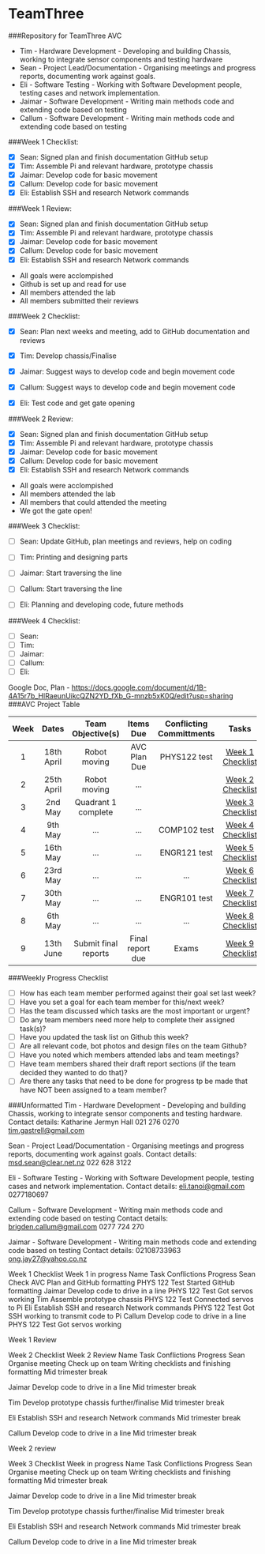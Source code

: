 # TeamThree
###Repository for TeamThree AVC 

- Tim - Hardware Development - Developing and building Chassis, working to integrate sensor components and testing hardware
- Sean - Project Lead/Documentation - Organising meetings and progress reports, documenting work against goals. 
- Eli - Software Testing - Working with Software Development people, testing cases and network implementation.
- Jaimar - Software Development - Writing main methods code and extending code based on testing
- Callum - Software Development - Writing main methods code and extending code based on testing

###Week 1 Checklist:
- [x] Sean: Signed plan and finish documentation GitHub setup 
- [x] Tim: Assemble Pi and relevant hardware, prototype chassis
- [x] Jaimar: Develop code for basic movement
- [x] Callum: Develop code for basic movement
- [x] Eli: Establish SSH and research Network commands

###Week 1 Review:
- [x] Sean: Signed plan and finish documentation GitHub setup 
- [x] Tim: Assemble Pi and relevant hardware, prototype chassis
- [x] Jaimar: Develop code for basic movement
- [x] Callum: Develop code for basic movement
- [x] Eli: Establish SSH and research Network commands
* All goals were acclompished
* Github is set up and read for use
* All members attended the lab
* All members submitted their reviews

###Week 2 Checklist:
- [x] Sean: Plan next weeks and meeting, add to GitHub documentation and reviews
- [x] Tim: Develop chassis/Finalise
- [x] Jaimar: Suggest ways to develop code and begin movement code
- [x] Callum: Suggest ways to develop code and begin movement code
- [x] Eli: Test code and get gate opening


###Week 2 Review:
- [x] Sean: Signed plan and finish documentation GitHub setup 
- [x] Tim: Assemble Pi and relevant hardware, prototype chassis
- [x] Jaimar: Develop code for basic movement
- [x] Callum: Develop code for basic movement
- [x] Eli: Establish SSH and research Network commands
* All goals were acclompished
* All members attended the lab
* All members that could attended the meeting
* We got the gate open!

###Week 3 Checklist:
- [ ] Sean: Update GitHub, plan meetings and reviews, help on coding
- [ ] Tim: Printing and designing parts
- [ ] Jaimar: Start traversing the line
- [ ] Callum: Start traversing the line
- [ ] Eli: Planning and developing code, future methods


###Week 4 Checklist:
- [ ] Sean: 
- [ ] Tim: 
- [ ] Jaimar: 
- [ ] Callum: 
- [ ] Eli: 

Google Doc, Plan - https://docs.google.com/document/d/1B-4A15r7b_HlRaeunUikcQZN2YD_fXb_G-mnzb5xK0Q/edit?usp=sharing
###AVC Project Table

| Week  | Dates | Team Objective(s)  | Items Due | Conflicting Committments | Tasks |
| :------------: |:---------------:| :------: | :------: | :------: | :------: |
| 1 | 18th April |Robot moving | AVC Plan Due | PHYS122 test     |[Week 1 Checklist](#week-1-checklist)| 
| 2 | 25th April |Robot moving | ... |                           |[Week 2 Checklist](#week-2-checklist)|
| 3 | 2nd May | Quadrant 1 complete |  ... |                     |[Week 3 Checklist](#week-3-checklist)|
| 4 | 9th May | ... | ... | COMP102 test                         |[Week 4 Checklist](#week-4-checklist)|
| 5 | 16th May |... | ... | ENGR121 test                         |[Week 5 Checklist](#week-5-checklist)|
| 6 | 23rd May |... | ... | ...                                  |[Week 6 Checklist](#week-6-checklist)|
| 7 | 30th May |... | ... | ENGR101 test                         |[Week 7 Checklist](#week-7-checklist)|
| 8 | 6th May |         ...         | ... | ...                  |[Week 8 Checklist](#week-8-checklist)|
| 9 | 13th June |Submit final reports | Final report due | Exams |[Week 9 Checklist](#week-9-checklist)|

###Weekly Progress Checklist
- [ ] How has each team member performed against their goal set last week?
- [ ] Have you set a goal for each team member for this/next week?
- [ ] Has the team discussed which tasks are the most important or urgent?
- [ ] Do any team members need more help to complete their assigned task(s)?
- [ ] Have you updated the task list on Github this week?
- [ ] Are all relevant code, bot photos and design files on the team Github?
- [ ] Have you noted which members attended labs and team meetings?
- [ ] Have team members shared their draft report sections (if the team decided they wanted to do that)?
- [ ] Are there any tasks that need to be done for progress tp be made that have NOT been assigned to a team member?

###Unformatted
Tim - Hardware Development - Developing and building Chassis, working to integrate sensor components and testing hardware.
Contact details: 
Katharine Jermyn Hall
021 276 0270
tim.gastrell@gmail.com 

Sean - Project Lead/Documentation - Organising meetings and progress reports, documenting work against goals. 
Contact details: 
msd.sean@clear.net.nz
022 628 3122

Eli - Software Testing - Working with Software Development people, testing cases and network implementation.
Contact details: 
eli.tanoi@gmail.com
0277180697

Callum - Software Development - Writing main methods code and extending code based on testing
Contact details: 
brigden.callum@gmail.com
0277 724 270

Jaimar - Software Development - Writing main methods code and extending code based on testing
Contact details: 
02108733963
ong.jay27@yahoo.co.nz


Week 1 Checklist
Week 1 in progress
Name
Task
Conflictions 
Progress
Sean
Check AVC Plan and GitHub formatting
PHYS 122 Test
Started GitHub formatting
Jaimar
Develop code to drive in a line
PHYS 122 Test
Got servos working
Tim
Assemble prototype chassis
PHYS 122 Test
Connected servos to Pi
Eli
Establish SSH and research Network commands
PHYS 122 Test
Got SSH working to transmit code to Pi
Callum
Develop code to drive in a line
PHYS 122 Test
Got servos working

Week 1 Review 



Week 2 Checklist
Week 2 Review
Name
Task
Conflictions 
Progress
Sean
Organise meeting
Check up on team
Writing checklists and finishing formatting
Mid trimester break


Jaimar
Develop code to drive in a line
Mid trimester break


Tim
Develop prototype chassis further/finalise
Mid trimester break


Eli
Establish SSH and research Network commands
Mid trimester break


Callum
Develop code to drive in a line
Mid trimester break




			
Week 2 review		

Week 3 Checklist
Week in progress
Name
Task
Conflictions 
Progress
Sean
Organise meeting
Check up on team
Writing checklists and finishing formatting
Mid trimester break


Jaimar
Develop code to drive in a line
Mid trimester break


Tim
Develop prototype chassis further/finalise
Mid trimester break


Eli
Establish SSH and research Network commands
Mid trimester break


Callum
Develop code to drive in a line
Mid trimester break






